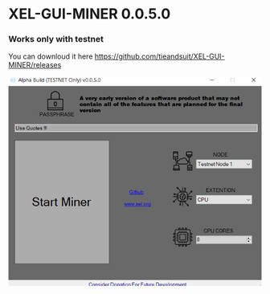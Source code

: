 # XEL-GUI-MINER 0.0.5.0
### Works only with testnet 
You can downloud it here https://github.com/tieandsuit/XEL-GUI-MINER/releases


![AI](Screenshot_7.png)
